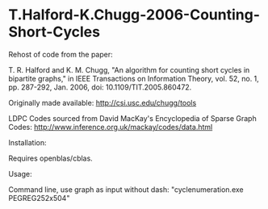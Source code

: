 # T.Halford-K.Chugg-2006-Counting-Short-Cycles

Rehost of code from the paper:

T. R. Halford and K. M. Chugg, "An algorithm for counting short cycles in bipartite graphs," in IEEE Transactions on Information Theory, vol. 52, no. 1, pp. 287-292, Jan. 2006, doi: 10.1109/TIT.2005.860472.


Originally made available: http://csi.usc.edu/chugg/tools

LDPC Codes sourced from David MacKay's Encyclopedia of Sparse Graph Codes: http://www.inference.org.uk/mackay/codes/data.html

Installation:

Requires openblas/cblas.

Usage:

Command line, use graph as input without dash: "cyclenumeration.exe PEGREG252x504"
